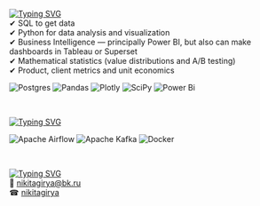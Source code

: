 [![Typing SVG](https://readme-typing-svg.demolab.com?font=Fira+Code&duration=2500&pause=1000&color=5F5D5D&vCenter=true&width=435&height=30&lines=%F0%9F%94%A8+Used+technologies+%26+tools)](https://git.io/typing-svg) <br/>
✔ SQL to get data <br/>
✔ Python for data analysis and visualization <br/> 
✔ Business Intelligence — principally Power BI, but also can make dashboards in Tableau or Superset <br/>
✔ Mathematical statistics (value distributions and A/B testing) <br/>
✔ Product, client metrics and unit economics <br/>

![Postgres](https://img.shields.io/badge/postgres-%23316192.svg?style=for-the-badge&logo=postgresql&logoColor=white)
![Pandas](https://img.shields.io/badge/pandas-%23150458.svg?style=for-the-badge&logo=pandas&logoColor=white) 
![Plotly](https://img.shields.io/badge/Plotly-%233F4F75.svg?style=for-the-badge&logo=plotly&logoColor=white)
![SciPy](https://img.shields.io/badge/SciPy-%230C55A5.svg?style=for-the-badge&logo=scipy&logoColor=%white)
![Power Bi](https://img.shields.io/badge/power_bi-F2C811?style=for-the-badge&logo=powerbi&logoColor=black)

<br/>

[![Typing SVG](https://readme-typing-svg.demolab.com?font=Fira+Code&duration=2500&pause=1000&color=5F5D5D&vCenter=true&width=435&height=30&lines=%F0%9F%91%93+Learned+technologies)](https://git.io/typing-svg)

![Apache Airflow](https://img.shields.io/badge/Apache%20Airflow-017CEE?style=for-the-badge&logo=Apache%20Airflow&logoColor=white)
![Apache Kafka](https://img.shields.io/badge/Apache%20Kafka-000?style=for-the-badge&logo=apachekafka)
![Docker](https://img.shields.io/badge/docker-%230db7ed.svg?style=for-the-badge&logo=docker&logoColor=white)

<br/>

[![Typing SVG](https://readme-typing-svg.demolab.com?font=Fira+Code&duration=2500&pause=1000&color=5F5D5D&vCenter=true&width=435&height=30&lines=%F0%9F%94%8D+Contacts)](https://git.io/typing-svg) <br/>
📧 nikitagirya@bk.ru <br/>
☎ [nikitagirya](https://t.me/nikitagirya)
